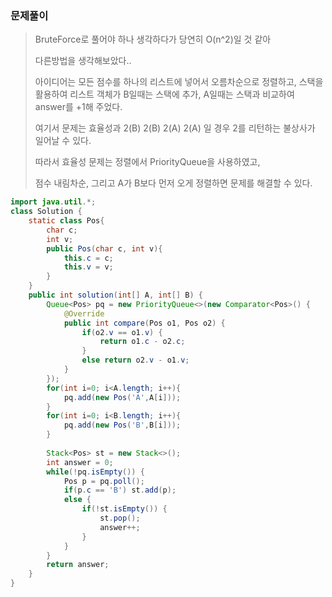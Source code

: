 ### 문제풀이

> BruteForce로 풀어야 하나 생각하다가 당연히 O(n^2)일 것 같아
>
> 다른방법을 생각해보았다..
>
> 아이디어는 모든 점수를 하나의 리스트에 넣어서 오름차순으로 정렬하고, 스택을 활용하여 리스트 객체가 B일때는 스택에 추가, A일때는 스택과 비교하여 answer를 +1해 주었다.
>
> 여기서 문제는 효율성과 2(B) 2(B) 2(A) 2(A) 일 경우 2를 리턴하는 불상사가 일어날 수 있다.
>
> 따라서 효율성 문제는 정렬에서 PriorityQueue을 사용하였고,
>
> 점수 내림차순, 그리고 A가 B보다 먼저 오게 정렬하면 문제를 해결할 수 있다.

```java
import java.util.*;
class Solution {
    static class Pos{
        char c;
        int v;
        public Pos(char c, int v){
            this.c = c;
            this.v = v;
        }
    }
    public int solution(int[] A, int[] B) {
    	Queue<Pos> pq = new PriorityQueue<>(new Comparator<Pos>() {
			@Override
			public int compare(Pos o1, Pos o2) {
                if(o2.v == o1.v) {
                    return o1.c - o2.c;
                }
				else return o2.v - o1.v;
			}
    	});
        for(int i=0; i<A.length; i++){
            pq.add(new Pos('A',A[i]));
        }
        for(int i=0; i<B.length; i++){
            pq.add(new Pos('B',B[i]));
        }
        
        Stack<Pos> st = new Stack<>();
        int answer = 0;
        while(!pq.isEmpty()) {
        	Pos p = pq.poll();
        	if(p.c == 'B') st.add(p);
        	else {
        		if(!st.isEmpty()) {
        			st.pop();
        			answer++;
        		}
        	}
        }
        return answer;
    }
}
```

